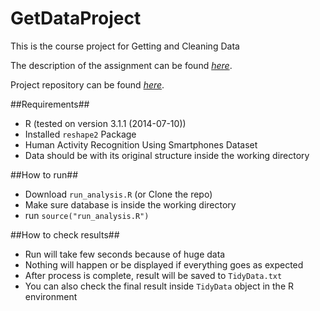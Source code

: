 GetDataProject
==============

This is the course project for Getting and Cleaning Data

The description of the assignment can be found *[here][1]*.

Project repository can be found *[here][2]*.

##Requirements##
 - R (tested on version 3.1.1 (2014-07-10))
 - Installed `reshape2` Package
 - Human Activity Recognition Using Smartphones Dataset
 - Data should be with its original structure inside the working directory

##How to run##
 - Download `run_analysis.R` (or Clone the repo) 
 - Make sure database is inside the working directory
 - run `source("run_analysis.R")` 

##How to check results##
 - Run will take few seconds because of huge data
 - Nothing will happen or be displayed if everything goes as expected
 - After process is complete, result will be saved to `TidyData.txt`
 - You can also check the final result inside `TidyData` object in the R environment


[1]: https://class.coursera.org/getdata-008/human_grading/view/courses/972586/assessments/3/submissions
[2]: https://github.com/Ali-Akbari/GetDataProject
